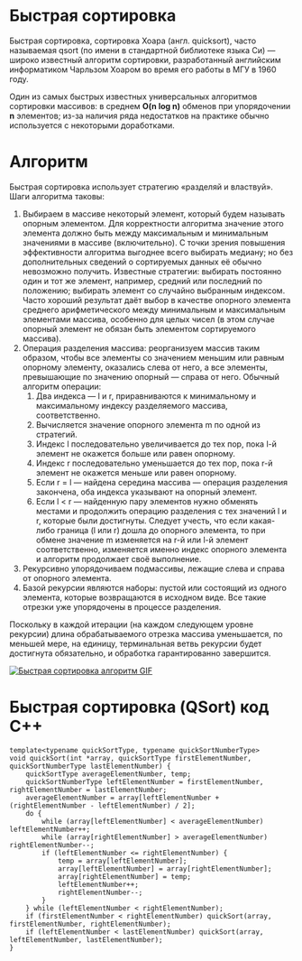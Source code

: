 # Быстрая сортировка
Быстрая сортировка, сортировка Хоара (англ. quicksort), часто называемая qsort (по имени в стандартной библиотеке языка Си) — широко известный алгоритм сортировки, разработанный английским информатиком Чарльзом Хоаром во время его работы в МГУ в 1960 году.

Один из самых быстрых известных универсальных алгоритмов сортировки массивов: в среднем **O(n log n)** обменов при упорядочении **n** элементов; из-за наличия ряда недостатков на практике обычно используется с некоторыми доработками.

# Алгоритм
Быстрая сортировка использует стратегию «разделяй и властвуй». Шаги алгоритма таковы:

1. Выбираем в массиве некоторый элемент, который будем называть опорным элементом. Для корректности алгоритма значение этого элемента должно быть между максимальным и минимальным значениями в массиве (включительно). С точки зрения повышения эффективности алгоритма выгоднее всего выбирать медиану; но без дополнительных сведений о сортируемых данных её обычно невозможно получить. Известные стратегии: выбирать постоянно один и тот же элемент, например, средний или последний по положению; выбирать элемент со случайно выбранным индексом. Часто хороший результат даёт выбор в качестве опорного элемента среднего арифметического между минимальным и максимальным элементами массива, особенно для целых чисел (в этом случае опорный элемент не обязан быть элементом сортируемого массива).
2. Операция разделения массива: реорганизуем массив таким образом, чтобы все элементы со значением меньшим или равным опорному элементу, оказались слева от него, а все элементы, превышающие по значению опорный — справа от него. Обычный алгоритм операции:
    1. Два индекса — l и r, приравниваются к минимальному и максимальному индексу разделяемого массива, соответственно.
    2. Вычисляется значение опорного элемента m по одной из стратегий.
    3. Индекс l последовательно увеличивается до тех пор, пока l-й элемент не окажется больше или равен опорному.
    4. Индекс r последовательно уменьшается до тех пор, пока r-й элемент не окажется меньше или равен опорному.
    5. Если r = l — найдена середина массива — операция разделения закончена, оба индекса указывают на опорный элемент.
    6. Если l < r — найденную пару элементов нужно обменять местами и продолжить операцию разделения с тех значений l и r, которые были достигнуты. Следует учесть, что если какая-либо граница (l или r) дошла до опорного элемента, то при обмене значение m изменяется на r-й или l-й элемент соответственно, изменяется именно индекс опорного элемента и алгоритм продолжает своё выполнение.
3. Рекурсивно упорядочиваем подмассивы, лежащие слева и справа от опорного элемента.
4. Базой рекурсии являются наборы: пустой или состоящий из одного элемента, которые возвращаются в исходном виде. Все такие отрезки уже упорядочены в процессе разделения.

Поскольку в каждой итерации (на каждом следующем уровне рекурсии) длина обрабатываемого отрезка массива уменьшается, по меньшей мере, на единицу, терминальная ветвь рекурсии будет достигнута обязательно, и обработка гарантированно завершится.

[![Быстрая сортировка алгоритм GIF](https://upload.wikimedia.org/wikipedia/commons/6/6a/Sorting_quicksort_anim.gif)](https://github.com/By-Vasiliy/SAS/blob/develop/Documentation/QuickSort.md#Алгоритм)

# Быстрая сортировка (QSort) код C++
~~~
template<typename quickSortType, typename quickSortNumberType>
void quickSort(int *array, quickSortType firstElementNumber, quickSortNumberType lastElementNumber) {
    quickSortType averageElementNumber, temp;
    quickSortNumberType leftElementNumber = firstElementNumber, rightElementNumber = lastElementNumber;
    averageElementNumber = array[leftElementNumber + (rightElementNumber - leftElementNumber) / 2];
    do {
        while (array[leftElementNumber] < averageElementNumber) leftElementNumber++;
        while (array[rightElementNumber] > averageElementNumber) rightElementNumber--;
        if (leftElementNumber <= rightElementNumber) {
            temp = array[leftElementNumber];
            array[leftElementNumber] = array[rightElementNumber];
            array[rightElementNumber] = temp;
            leftElementNumber++;
            rightElementNumber--;
        }
    } while (leftElementNumber < rightElementNumber);
    if (firstElementNumber < rightElementNumber) quickSort(array, firstElementNumber, rightElementNumber);
    if (leftElementNumber < lastElementNumber) quickSort(array, leftElementNumber, lastElementNumber);
}
~~~